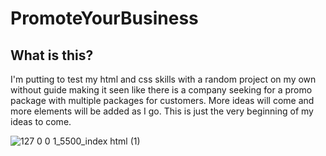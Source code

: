 # PromoteYourBusiness

## What is this?
 I'm putting to test my html and css skills with a random project on my own without guide making it seen like there is a company seeking for a promo package with multiple packages for customers. More ideas will come and more elements will be added as I go. This is just the very beginning of my ideas to come.

![127 0 0 1_5500_index html (1)](https://user-images.githubusercontent.com/106676739/206233434-42575765-d1bd-4f1f-b43c-a3371f380178.png)
